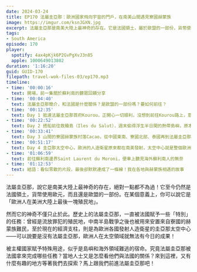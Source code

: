 ```yaml
---
date: 2024-03-24
title: EP170 法屬圭亞那：歐洲國家飛向宇宙的門戶，在南美山間遇見寮國赫蒙族
image: https://imgur.com/ksnJGXN.jpg
excerpt: 法屬圭亞那是南美大陸上最神奇的存在。它是法國領土，屬於歐盟的一部份，貨幣使用歐元，可以說是「歐洲人在美洲大陸上最後一塊殖民地」。這片土地歷史上被賦予了那些特殊的任務，又有哪些值得我們去探索的角落？
tags:
- South America
episode: 170
player:
  spotify: 4ax4pKjk6P2GvPgXvJ3n85
  apple: 1000649013802
duration: '1:16:20'
guid: GUID-170
filepath: travel-wok-files-03/ep170.mp3
timeline:
- time: '00:00:16'
  text: 開場，前一集關於蘇利南的聽眾回饋分享
- time: '00:04:40'
  text: 法屬圭亞那簡介，和法國是什麼關係？是歐盟的一部份嗎？要如何前往？
- time: '00:12:35'
  text: Day 1 抵達法屬圭亞那首府Kourou，正開心一切順利，沒想到前往Kourou路上，意外的挑戰接踵而來！
- time: '00:22:52'
  text: Day 2 搭船前往救贖島（Iles du Salut），週末偷得浮生半日閑的熱帶島嶼，原本是惡名昭彰的囚犯流放地
- time: '00:33:41'
  text: Day 3 山間的寮國赫蒙族村落Cacao，從中國東南、寮國北部、泰國再到法屬圭亞那的流浪旅程
- time: '00:51:17'
  text: Day 4 圭亞那太空中心，歐洲的人造衛星原來都在南美發射，太空中心就是整個歐洲的縮影
- time: '01:06:59'
  text: 前往蘇利南邊界Saint Laurent du Moroni，便車上聽見海外蘇利南人的無奈
- time: '01:12:53'
  text: 結語：看似零散的片段，最後卻默默連成了一條線！我在各地與赫蒙族相遇的故事
---
```

法屬圭亞那，說它是南美大陸上最神奇的存在，絕對一點都不為過！它至今仍然是法國領土，貨幣使用歐元，而且還是歐盟的一部份。在某個意義上，你可以說它是「歐洲人在美洲大陸上最後一塊殖民地」。

然而它的神奇不僅只止於此。歷史上的法屬圭亞那，一直被法國賦予一些「特別」的任務：曾經是流放罪犯的殖民地，中南半島戰爭之後也被用來安置來自寮國的赫蒙族難民，至於現在的經濟支柱，則是為歐洲各國發射人造衛星的圭亞那太空中心——可以說要是沒有法屬圭亞那，歐洲人在太空領域就無法有今日的成果！

被主權國家賦予特殊用途，似乎是島嶼和海外領域難逃的宿命。究竟法屬圭亞那被法國拿來完成哪些任務？當地人士又是怎麼看他們與法國的關係？來到這裡，又有什麼有趣的地方等著我們去探索？馬上跟我們前進法屬圭亞那吧！
